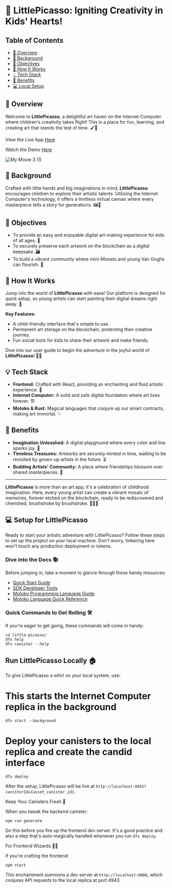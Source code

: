 # 🎨 LittlePicasso: Igniting Creativity in Kids' Hearts!

## Table of Contents
- [🌈 Overview](#overview)
- [🎈 Background](#background)
- [🚀 Objectives](#objectives)
- [🎨 How It Works](#how-it-works)
- [💡 Tech Stack](#tech-stack)
- [🏅 Benefits](#benefits)
- [💻 Local Setup](#setup)
## 🌈 Overview
Welcome to **LittlePicasso**, a delightful art haven on the Internet Computer where children's creativity takes flight! This is a place for fun, learning, and creating art that stands the test of time. 🖌️🚀

View the Live App [Here](https://vwrih-cyaaa-aaaao-a2umq-cai.icp0.io/)

Watch the Demo [Here](https://www.youtube.com/watch?v=G6pGk25ZMjk)


![My Movie 3 (1)](https://github.com/selcukemiravci/LittlePicasso/assets/53044008/84ed6d98-342b-491c-977c-4181b9b9be4f)


## 🎈 Background
Crafted with little hands and big imaginations in mind, **LittlePicasso** encourages children to explore their artistic talents. Utilizing the Internet Computer's technology, it offers a limitless virtual canvas where every masterpiece tells a story for generations. 🖼️🧸

## 🚀 Objectives
- To provide an easy and enjoyable digital art-making experience for kids of all ages. 🌟
- To securely preserve each artwork on the blockchain as a digital keepsake. 🗃️
- To build a vibrant community where mini-Monets and young Van Goghs can flourish. 🎉

## 🎨 How It Works
Jump into the world of **LittlePicasso** with ease! Our platform is designed for quick setup, so young artists can start painting their digital dreams right away. 🌠

**Key Features:**
- A child-friendly interface that's simple to use.
- Permanent art storage on the blockchain, protecting their creative journey.
- Fun social tools for kids to share their artwork and make friends.

Dive into our user guide to begin the adventure in the joyful world of **LittlePicasso**! 📘🎪

## 💡 Tech Stack
- **Frontend:** Crafted with React, providing an enchanting and fluid artistic experience. 🎨
- **Internet Computer:** A solid and safe digital foundation where art lives forever. 🏗️
- **Motoko & Rust:** Magical languages that conjure up our smart contracts, making art immortal. ✨

## 🏅 Benefits
- **Imagination Unleashed:** A digital playground where every color and line sparks joy. 🌈
- **Timeless Treasures:** Artworks are securely minted in time, waiting to be revisited by grown-up artists in the future. ⏳
- **Budding Artists' Community:** A place where friendships blossom over shared masterpieces. 🌷

---

**LittlePicasso** is more than an art app; it's a celebration of childhood imagination. Here, every young artist can create a vibrant mosaic of memories, forever etched on the blockchain, ready to be rediscovered and cherished, brushstroke by brushstroke. 🧚‍♂️💖

## 💻 Setup for LittlePicasso

Ready to start your artistic adventure with LittlePicasso? Follow these steps to set up the project on your local machine. Don't worry, tinkering here won't touch any production deployment or tokens.

### Dive into the Docs 📚

Before jumping in, take a moment to glance through these handy resources:

- [Quick Start Guide](https://internetcomputer.org/docs/current/developer-docs/setup/deploy-locally)
- [SDK Developer Tools](https://internetcomputer.org/docs/current/developer-docs/setup/install)
- [Motoko Programming Language Guide](https://internetcomputer.org/docs/current/motoko/main/motoko)
- [Motoko Language Quick Reference](https://internetcomputer.org/docs/current/motoko/main/language-manual)

### Quick Commands to Get Rolling 🛠️

If you're eager to get going, these commands will come in handy:

```
cd little-picasso/
dfx help
dfx canister --help
```

## Run LittlePicasso Locally  🏠

To give LittlePicasso a whirl on your local system, use:

# This starts the Internet Computer replica in the background
```
dfx start --background
```
# Deploy your canisters to the local replica and create the candid interface
```
dfx deploy
```

After the setup, LittlePicasso will be live at `http://localhost:4943?canisterId={asset_canister_id}`.

Keep Your Canisters Fresh 🔄

When you tweak the backend canister:

```
npm run generate
```
Do this before you fire up the frontend dev server. It's a good practice and also a step that's auto-magically handled whenever you run `dfx deploy`.

For Frontend Wizards 🧙‍♂️

If you're crafting the frontend:

```
npm start
```
This enchantment summons a dev server at `http://localhost:8080`, which conjures API requests to the local replica at port 4943.
